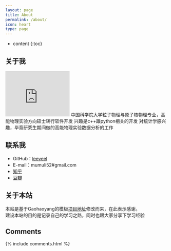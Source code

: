 ```yaml
---
layout: page
title: About
permalink: /about/
icon: heart
type: page
---
```


* content
{:toc}

## 关于我
<iframe src="https://githubbadge.appspot.com/leeyeel" style="border: 0;height: 142px;width: 200px;overflow: hidden;" frameBorder="0"></iframe>
中国科学院大学粒子物理与原子核物理专业，高能物理实验方向硕士转行软件开发        
兴趣是c++跟python相关的开发    
对统计学感兴趣，毕竟研究生期间做的高能物理实验数据分析的工作     


## 联系我

* GitHub：[leeyeel](https://github.com/leeyeel)
* E-mail：mumuli52#gmail.com
* [知乎](https://www.zhihu.com/people/lin-mou-6)
* [豆瓣](https://www.douban.com/people/freedom52/)

## 关于本站
本站是基于Gaohaoyang的模板[项目地址](https://github.com/Gaohaoyang/gaohaoyang.github.io)修改而来，在此表示感谢。   
建设本站的目的是记录自己的学习之路，同时也跟大家分享下学习经验    

## Comments

{% include comments.html %}
